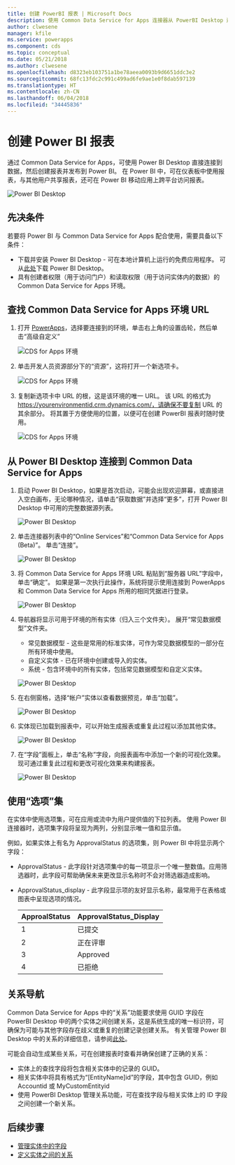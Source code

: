 ```yaml
---
title: 创建 PowerBI 报表 | Microsoft Docs
description: 使用 Common Data Service for Apps 连接器从 PowerBI Desktop 连接到数据。
author: clwesene
manager: kfile
ms.service: powerapps
ms.component: cds
ms.topic: conceptual
ms.date: 05/21/2018
ms.author: clwesene
ms.openlocfilehash: d8323eb103751a1be78aeea0093b9d6651ddc3e2
ms.sourcegitcommit: 68fc13fdc2c991c499ad6fe9ae1e0f8dab597139
ms.translationtype: HT
ms.contentlocale: zh-CN
ms.lasthandoff: 06/04/2018
ms.locfileid: "34445836"
---
```

# <a name="create-a-power-bi-report"></a>创建 Power BI 报表
通过 Common Data Service for Apps，可使用 Power BI Desktop 直接连接到数据，然后创建报表并发布到 Power BI。 在 Power BI 中，可在仪表板中使用报表，与其他用户共享报表，还可在 Power BI 移动应用上跨平台访问报表。

![Power BI Desktop](./media/data-platform-cds-powerbi-connector/PBIDesktop.png "Power BI Desktop")

## <a name="prerequisites"></a>先决条件

若要将 Power BI 与 Common Data Service for Apps 配合使用，需要具备以下条件：

* 下载并安装 Power BI Desktop - 可在本地计算机上运行的免费应用程序。 可从[此处](https://powerbi.microsoft.com/desktop/)下载 Power BI Desktop。
* 具有创建者权限（用于访问门户）和读取权限（用于访问实体内的数据）的 Common Data Service for Apps 环境。

## <a name="finding-your-common-data-service-for-apps-environment-url"></a>查找 Common Data Service for Apps 环境 URL

1. 打开 [PowerApps](https://web.powerapps.com)，选择要连接到的环境，单击右上角的设置齿轮，然后单击“高级自定义”

    ![CDS for Apps 环境](./media/data-platform-cds-powerbi-connector/CDSEnv1.png "CDS for Apps 环境")

2. 单击开发人员资源部分下的“资源”，这将打开一个新选项卡。

    ![CDS for Apps 环境](./media/data-platform-cds-powerbi-connector/CDSEnv2.png "CDS for Apps 环境")

3. 复制新选项卡中 URL 的根，这是该环境的唯一 URL。 该 URL 的格式为 https://yourenvironmentid.crm.dynamics.com/，请确保不要复制 URL 的其余部分。 将其置于方便使用的位置，以便可在创建 PowerBI 报表时随时使用。

    ![CDS for Apps 环境](./media/data-platform-cds-powerbi-connector/CDSEnv3.png "CDS for Apps 环境")

## <a name="connecting-to-common-data-service-for-apps-from-power-bi-desktop"></a>从 Power BI Desktop 连接到 Common Data Service for Apps

1. 启动 Power BI Desktop，如果是首次启动，可能会出现欢迎屏幕，或直接进入空白画布，无论哪种情况，请单击“获取数据”并选择“更多”，打开 Power BI Desktop 中可用的完整数据源列表。

    ![Power BI Desktop](./media/data-platform-cds-powerbi-connector/CreateReport1.png "Power BI Desktop")

2. 单击连接器列表中的“Online Services”和“Common Data Service for Apps (Beta)”。 单击“连接”。

    ![Power BI Desktop](./media/data-platform-cds-powerbi-connector/CreateReport2.png "Power BI Desktop")

3. 将 Common Data Service for Apps 环境 URL 粘贴到“服务器 URL”字段中，单击“确定”。 如果是第一次执行此操作，系统将提示使用连接到 PowerApps 和 Common Data Service for Apps 所用的相同凭据进行登录。

    ![Power BI Desktop](./media/data-platform-cds-powerbi-connector/CreateReport3.png "Power BI Desktop")

4. 导航器将显示可用于环境的所有实体（归入三个文件夹）。 展开“常见数据模型”文件夹。

    * 常见数据模型 - 这些是常用的标准实体，可作为常见数据模型的一部分在所有环境中使用。
    * 自定义实体 - 已在环境中创建或导入的实体。
    * 系统 - 包含环境中的所有实体，包括常见数据模型和自定义实体。

    ![Power BI Desktop](./media/data-platform-cds-powerbi-connector/CreateReport4.png "Power BI Desktop")

5. 在右侧窗格，选择“帐户”实体以查看数据预览，单击“加载”。

    ![Power BI Desktop](./media/data-platform-cds-powerbi-connector/CreateReport5.png "Power BI Desktop")

6. 实体现已加载到报表中，可以开始生成报表或重复此过程以添加其他实体。

    ![Power BI Desktop](./media/data-platform-cds-powerbi-connector/CreateReport6.png "Power BI Desktop")

7. 在“字段”面板上，单击“名称”字段，向报表画布中添加一个新的可视化效果。 现可通过重复此过程和更改可视化效果来构建报表。

    ![Power BI Desktop](./media/data-platform-cds-powerbi-connector/CreateReport7.png "Power BI Desktop")


## <a name="using-option-sets"></a>使用“选项”集

在实体中使用选项集，可在应用或流中为用户提供值的下拉列表。 使用 Power BI 连接器时，选项集字段将呈现为两列，分别显示唯一值和显示值。

例如，如果实体上有名为 ApprovalStatus 的选项集，则 Power BI 中将显示两个字段：

* ApprovalStatus - 此字段针对选项集中的每一项显示一个唯一整数值。应用筛选器时，此字段可帮助确保未来更改显示名称时不会对筛选器造成影响。
* ApprovalStatus_display - 此字段显示项的友好显示名称，最常用于在表格或图表中呈现选项的情况。

    |ApproalStatus|ApprovalStatus_Display|
    |---------|---------|
    1|已提交
    2|正在评审
    3|Approved
    4|已拒绝

## <a name="navigating-relationships"></a>关系导航

Common Data Service for Apps 中的“关系”功能要求使用 GUID 字段在 PowerBI Desktop 中的两个实体之间创建关系，这是系统生成的唯一标识符，可确保为可能与其他字段存在歧义或重复的创建记录创建关系。 有关管理 Power BI Desktop 中的关系的详细信息，请参阅[此处](https://docs.microsoft.com/power-bi/desktop-create-and-manage-relationships)。

可能会自动生成某些关系，可在创建报表时查看并确保创建了正确的关系：

* 实体上的查找字段将包含相关实体中的记录的 GUID。
* 相关实体中将具有格式为“[EntityName]id”的字段，其中包含 GUID，例如 Accountid 或 MyCustomEntityid
* 使用 PowerBI Desktop 管理关系功能，可在查找字段与相关实体上的 ID 字段之间创建一个新关系。


## <a name="next-steps"></a>后续步骤
* [管理实体中的字段](data-platform-manage-fields.md)
* [定义实体之间的关系](data-platform-entity-lookup.md)


